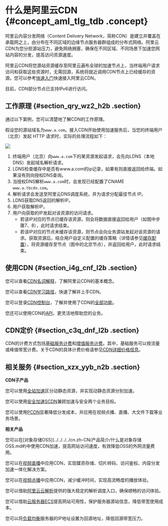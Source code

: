 # 什么是阿里云CDN {#concept_aml_tlg_tdb .concept}

阿里云内容分发网络（Content Delivery Network，简称CDN）是建立并覆盖在承载网之上，由分布在不同区域的边缘节点服务器群组成的分布式网络。阿里云CDN为您分担源站压力，避免网络拥塞，确保在不同区域、不同场景下加速您网站内容的分发，提高访问资源速度。

阿里云CDN将您源站资源缓存至阿里云遍布全球的加速节点上，当终端用户请求访问和获取这些资源时，无需回源，系统将就近调用CDN节点上已经缓存的资源。您可以参考[快速入门](../../../../cn.zh-CN/快速入门/快速入门.md#)快速接入阿里云CDN。

目前，CDN部分节点已支持IPv6进行访问。

## 工作原理 {#section_qry_wz2_h2b .section}

通过以下案例，您可以清楚地了解CDN的工作原理。

假设您的源站域名为`www.a.com`。接入CDN开始使用加速服务后，当您的终端用户（北京）发起 HTTP 请求时，实际的处理流程如下：

![](http://static-aliyun-doc.oss-cn-hangzhou.aliyuncs.com/assets/img/5098/15585148394886_zh-CN.png)

1.  终端用户（北京）向`www.a.com`下的某资源发起请求，会先向LDNS（本地DNS）发起域名解析请求。
2.  LDNS检查缓存中是否有www.a.com的ip记录，如果有则直接返回给终端。如果没有则向授权DNS查询。
3.  当授权DNS解析`www.a.com`时，会发现已经配置了CNAME `www.a.tbcdn.com`。
4.  解析请求会发送至阿里云DNS调度系统，并为请求分配最佳节点 IP。
5.  LDNS获取DNS返回的解析IP。
6.  用户获取解析IP。
7.  用户向获取的IP发起对该资源的访问请求。
    -   若该IP对应的节点已缓存该资源，则会将数据直接返回给用户（如图中步骤7、8），此时请求结束。
    -   若该IP对应的节点未缓存该资源，则节点会向业务源站发起对该资源的请求。获取资源后，结合用户自定义配置的缓存策略（详情请参见[缓存配置](../../../../cn.zh-CN/用户指南/域名管理/节点缓存设置/缓存配置.md#)），将资源缓存至节点（图中的北京节点），并返回给用户，此时请求结束。

## 使用CDN {#section_i4g_cnf_l2b .section}

您可以查看[CDN名词解释](cn.zh-CN/产品简介/名词解释.md#)，了解阿里云CDN的基本概念。

您可以查看[CDN学习路径](https://help.aliyun.com/learn/learningpath/cdn.html)，快速了解并上手CDN。

您可以登录[CDN控制台](https://cdnnext.console.aliyun.com)，了解并使用了CDN的[全部功能](../../../../cn.zh-CN/用户指南/CDN功能列表.md#)。

您还可以使用CDN的[API](../../../../cn.zh-CN/新版API参考/简介.md#)，更灵活地帮助您的业务。

## CDN定价 {#section_c3q_dnf_l2b .section}

CDN的计费方式包括[基础服务计费](../../../../cn.zh-CN/产品定价/计费方式/基础服务计费.md#)和[增值服务计费](../../../../cn.zh-CN/产品定价/计费方式/增值服务计费.md#)。其中，基础服务可以按流量或峰值带宽计费。关于CDN的具体计费价格请参见[CDN详细价格信息](https://www.aliyun.com/price/product?spm=a2c4g.11186623.2.10.1b444ee22Dxy8y#/cdn/detail)。

## 相关服务 {#section_xzx_yyb_n2b .section}

**CDN子产品**

您可以使用[全站加速](../../../../cn.zh-CN/产品简介/什么是全站加速.md#)区分动静态资源，并实现动静态资源分别加速。

您可以使用[安全加速SCDN](https://help.aliyun.com/product/63560.html)兼顾加速与安全两个业务目标。

您可以使用[PCDN](https://help.aliyun.com/product/54287.html)显著降低分发成本，并应用在视频点播、直播、大文件下载等业务场景。

**相关产品**

您可以在[对象存储OSS](../../../../cn.zh-CN/产品简介/什么是对象存储 OSS.md#)中使用CDN加速，提高网站访问速度，有效降低OSS的外网流量费用。

您可以在[视频直播](https://help.aliyun.com/product/29949.html)中应用CDN，实现媒资存储、切片转码、访问鉴权、内容分发加速一体化解决方案。

您可以在[视频点播](https://help.aliyun.com/product/29932.html)中应用CDN，减少缓冲时间，实现高流畅度的播放体验。

您可以借助[阿里云云解析](https://help.aliyun.com/product/29697.html)提供的强大稳定的解析调度入口，确保顺畅的访问体验。

您可以借助[云服务器ECS](../../../../cn.zh-CN/产品简介/什么是云服务器ECS.md#)提高网站可用性，保护服务器源站信息，降低带宽使用成本。

您可以将[负载均衡](../../../../cn.zh-CN/产品简介/什么是负载均衡.md#)服务器的IP地址设置为回源地址，降低回源带宽压力。

